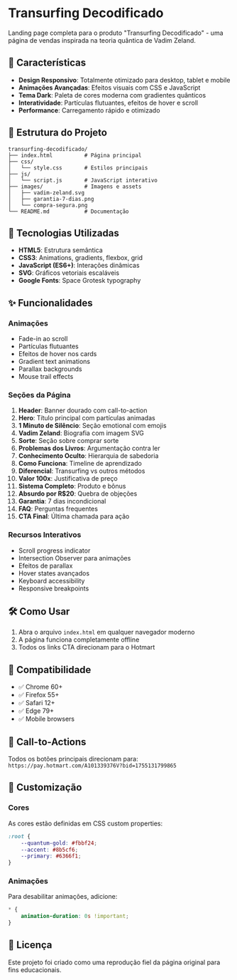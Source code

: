 # Transurfing Decodificado

Landing page completa para o produto "Transurfing Decodificado" - uma página de vendas inspirada na teoria quântica de Vadim Zeland.

## 🚀 Características

- **Design Responsivo**: Totalmente otimizado para desktop, tablet e mobile
- **Animações Avançadas**: Efeitos visuais com CSS e JavaScript
- **Tema Dark**: Paleta de cores moderna com gradientes quânticos
- **Interatividade**: Partículas flutuantes, efeitos de hover e scroll
- **Performance**: Carregamento rápido e otimizado

## 📁 Estrutura do Projeto

```
transurfing-decodificado/
├── index.html          # Página principal
├── css/
│   └── style.css       # Estilos principais
├── js/
│   └── script.js       # JavaScript interativo
├── images/             # Imagens e assets
│   ├── vadim-zeland.svg
│   ├── garantia-7-dias.png
│   └── compra-segura.png
└── README.md           # Documentação
```

## 🎨 Tecnologias Utilizadas

- **HTML5**: Estrutura semântica
- **CSS3**: Animations, gradients, flexbox, grid
- **JavaScript (ES6+)**: Interações dinâmicas
- **SVG**: Gráficos vetoriais escaláveis
- **Google Fonts**: Space Grotesk typography

## ✨ Funcionalidades

### Animações
- Fade-in ao scroll
- Partículas flutuantes
- Efeitos de hover nos cards
- Gradient text animations
- Parallax backgrounds
- Mouse trail effects

### Seções da Página
1. **Header**: Banner dourado com call-to-action
2. **Hero**: Título principal com partículas animadas
3. **1 Minuto de Silêncio**: Seção emotional com emojis
4. **Vadim Zeland**: Biografia com imagem SVG
5. **Sorte**: Seção sobre comprar sorte
6. **Problemas dos Livros**: Argumentação contra ler
7. **Conhecimento Oculto**: Hierarquia de sabedoria
8. **Como Funciona**: Timeline de aprendizado
9. **Diferencial**: Transurfing vs outros métodos
10. **Valor 100x**: Justificativa de preço
11. **Sistema Completo**: Produto e bônus
12. **Absurdo por R$20**: Quebra de objeções
13. **Garantia**: 7 dias incondicional
14. **FAQ**: Perguntas frequentes
15. **CTA Final**: Última chamada para ação

### Recursos Interativos
- Scroll progress indicator
- Intersection Observer para animações
- Efeitos de parallax
- Hover states avançados
- Keyboard accessibility
- Responsive breakpoints

## 🛠️ Como Usar

1. Abra o arquivo `index.html` em qualquer navegador moderno
2. A página funciona completamente offline
3. Todos os links CTA direcionam para o Hotmart

## 📱 Compatibilidade

- ✅ Chrome 60+
- ✅ Firefox 55+
- ✅ Safari 12+
- ✅ Edge 79+
- ✅ Mobile browsers

## 🎯 Call-to-Actions

Todos os botões principais direcionam para:
`https://pay.hotmart.com/A101339376V?bid=1755131799865`

## 🔧 Customização

### Cores
As cores estão definidas em CSS custom properties:
```css
:root {
    --quantum-gold: #fbbf24;
    --accent: #8b5cf6;
    --primary: #6366f1;
}
```

### Animações
Para desabilitar animações, adicione:
```css
* {
    animation-duration: 0s !important;
}
```

## 📄 Licença

Este projeto foi criado como uma reprodução fiel da página original para fins educacionais.